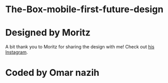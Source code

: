 # The-Box-mobile-first-future-design
# Designed by Moritz
A bit thank you to Moritz for sharing the design with me! Check out [his Instagram]("https://www.instagram.com/mei.moritz/").
# Coded by Omar nazih
